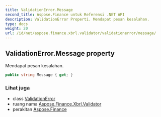 ```yaml
---
title: ValidationError.Message
second_title: Aspose.Finance untuk Referensi .NET API
description: ValidationError Properti. Mendapat pesan kesalahan.
type: docs
weight: 20
url: /id/net/aspose.finance.xbrl.validator/validationerror/message/
---
```

## ValidationError.Message property

Mendapat pesan kesalahan.

```csharp
public string Message { get; }
```

### Lihat juga

* class [ValidationError](../)
* ruang nama [Aspose.Finance.Xbrl.Validator](../../validationerror/)
* perakitan [Aspose.Finance](../../../)


